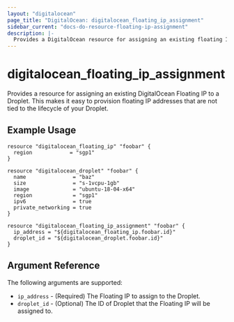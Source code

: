 ```yaml
---
layout: "digitalocean"
page_title: "DigitalOcean: digitalocean_floating_ip_assignment"
sidebar_current: "docs-do-resource-floating-ip-assignment"
description: |-
  Provides a DigitalOcean resource for assigning an existing floating IP to a Droplet.
---
```


# digitalocean\_floating_ip_assignment

Provides a resource for assigning an existing DigitalOcean Floating IP to a Droplet. This
makes it easy to provision floating IP addresses that are not tied to the lifecycle of your
Droplet.

## Example Usage

```hcl
resource "digitalocean_floating_ip" "foobar" {
  region            = "sgp1"
}

resource "digitalocean_droplet" "foobar" {
  name               = "baz"
  size               = "s-1vcpu-1gb"
  image              = "ubuntu-18-04-x64"
  region             = "sgp1"
  ipv6               = true
  private_networking = true
}

resource "digitalocean_floating_ip_assignment" "foobar" {
  ip_address = "${digitalocean_floating_ip.foobar.id}"
  droplet_id = "${digitalocean_droplet.foobar.id}"
}
```

## Argument Reference

The following arguments are supported:

* `ip_address` - (Required) The Floating IP to assign to the Droplet.
* `droplet_id` - (Optional) The ID of Droplet that the Floating IP will be assigned to.
